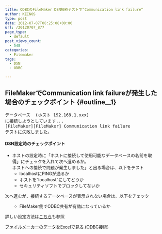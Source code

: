 ```yaml
---
title: ODBCのFileMaker DSN接続テストで”Communication link failure”
author: KEINOS
type: post
date: 2012-07-07T00:25:08+00:00
url: /20120707_877
page_type:
  - default
post_views_count:
  - 548
categories:
  - Filemaker
tags:
  - DSN
  - ODBC

---
```

## FileMakerでCommunication link failureが発生した場合のチェックポイント {#outline__1}

<div class="section">
  <pre>
データベース  (ホスト 192.168.1.xxx)
に接続しようとしています...
[FileMaker][FileMaker] Communication link failure
テストに失敗しました。
</pre>
  
  <h4 id="outline__1_0_1">
    DSN設定時のチェックポイント
  </h4>
  
  <ul>
    <li>
      ホストの設定時に「ホストに接続して使用可能なデータベースの名前を取得」にチェックを入れて次へ進めるか。<br />ホストへの接続で問題が発生しました」と出る場合は、以下をテスト <ul>
        <li>
          localhostにPINGが通るか
        </li>
        <li>
          ホストを&#8221;localhost&#8221;にしてどうか
        </li>
        <li>
          セキュリティソフトでブロックしてないか
        </li>
      </ul>
    </li>
  </ul>
  
  <p>
    次へ進むが、接続するデータベースが表示されない場合は、以下をチェック
  </p>
  
  <ul>
    <ul>
      <li>
        FileMaker側でODBC共有が有効になっているか
      </li>
    </ul>
  </ul>
  
  <p>
    詳しい設定方法は<a href="http://ywc.com/filemaker/?p=1002" target="_blank">こちら</a>も参照
  </p>
  
  <p>
    <a href="http://ywc.com/filemaker/?p=1002" target="_blank">ファイルメーカーのデータをExcelで見る (ODBC接続)</a>
  </p>
</div>